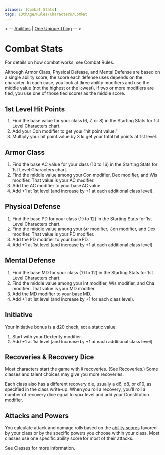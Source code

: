```yaml
---
aliases: [Combat Stats]
tags: 13thAge/Rules/Characters/Combat
---
```


< -- [Abilities](02%20Character%20Rules/3%20Abilities.md) | [One Unique Thing](02%20Character%20Rules/5%20One%20Unique%20Thing.md) -- >

# Combat Stats
For details on how combat works, see Combat Rules.

Although Armor Class, Physical Defense, and Mental Defense are based on a single ability score, the score each defense uses depends on the character. In each case, you look at three ability modifiers and use the middle value (not the highest or the lowest). If two or more modifiers are tied, you use one of those tied scores as the middle score.

## 1st Level Hit Points
1. Find the base value for your class (6, 7, or 8) in the Starting Stats for 1st Level Characters chart.
2. Add your Con modifier to get your “hit point value.”
3. Multiply your hit point value by 3 to get your total hit points at 1st level.

## Armor Class
1.  Find the base AC value for your class (10 to 16) in the Starting Stats for 1st Level Characters chart.
2.  Find the middle value among your Con modifier, Dex modifier, and Wis modifier. That value is your AC modifier.
3.  Add the AC modifier to your base AC value.
4.  Add +1 at 1st level (and increase by +1 at each additional class level).

## Physical Defense
1. Find the base PD for your class (10 to 12) in the Starting Stats for 1st Level Characters chart.
2. Find the middle value among your Str modifier, Con modifier, and Dex modifier. That value is your PD modifier.
3. Add the PD modifier to your base PD.
4. Add +1 at 1st level (and increase by +1 at each additional class level).

## Mental Defense
1. Find the base MD for your class (10 to 12) in the Starting Stats for 1st Level Characters chart.
2. Find the middle value among your Int modifier, Wis modifier, and Cha modifier. That value is your MD modifier.
3. Add the MD modifier to your base MD.
4. Add +1 at 1st level (and increase by +1 for each class level).

## Initiative
Your Initiative bonus is a d20 check, not a static value.
1. Start with your Dexterity modifier.
2. Add +1 at 1st level (and increase by +1 at each additional class level).

## Recoveries & Recovery Dice
Most characters start the game with 8 recoveries. (See Recoveries.) Some classes and talent choices may give you more recoveries.

Each class also has a different recovery die, usually a d6, d8, or d10, as specified in the class write-up. When you roll a recovery, you’ll roll a number of recovery dice equal to your level and add your Constitution modifier.

## Attacks and Powers
You calculate attack and damage rolls based on the [ability scores](3%20Abilities.md) favored by your class or by the specific powers you choose within your class. Most classes use one specific ability score for most of their attacks. 

See Classes for more information.